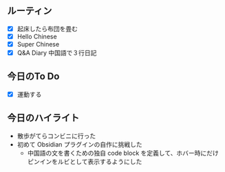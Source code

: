 ## ルーティン
- [x] 起床したら布団を畳む
- [x] Hello Chinese
- [x] Super Chinese
- [x] Q&A Diary 中国語で３行日記
## 今日のTo Do
- [x] 運動する
## 今日のハイライト
- 散歩がてらコンビニに行った
- 初めて Obsidian プラグインの自作に挑戦した
	- 中国語の文を書くための独自 code block を定義して、ホバー時にだけピンインをルビとして表示するようにした
